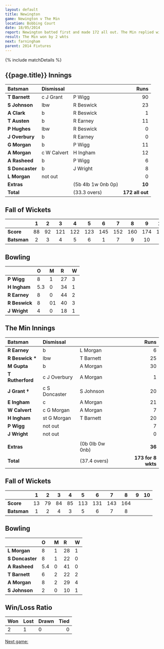 ```yaml
---
layout: default
title: Newington
game: Newington v The Min
location: Bobbing Court
date: 18/05/2014
report: Newington batted first and made 172 all out. The Min replied with 173 for 8 wkts
result: The Min won by 2 wkts
next: farningham
parent: 2014 Fixtures
---
```


{% include matchDetails %}

## {{page.title}} Innings

| Batsman | Dismissal |  | Runs |
|:---|:---|---|---:|
| **T Barnett** | c J Grant | P Wigg | 90 |
| **S Johnson** | lbw | R Beswick | 23 |
| **A Clark** | b | R Beswick | 1 |
| **T Austen** | b | R Earney | 11 |
| **P Hughes** | lbw | R Beswick | 0 |
| **J Overbury** | b | R Earney | 0 |
| **G Morgan** | b | P Wigg | 11 |
| **A Morgan** | c W Calvert | H Ingham | 12 |
| **A Rasheed** | b | P Wigg | 6 |
| **S Doncaster** | b | J Wright | 8 |
| **L Morgan** | not out |  | 0 |
| **Extras** | | (5b 4lb 1w 0nb 0p) | **10** |
| **Total** | | (33.3 overs) | **172 all out** |

## Fall of Wickets

| | 1 | 2 | 3 | 4 | 5 | 6 | 7 | 8 | 9 | 10 |
|---|:---:|:---:|:---:|:---:|:---:|:---:|:---:|:---:|:---:|:---:|
| **Score** | 88 | 92 | 121 | 122 | 123 | 145 | 152 | 160 | 174 | 174 |
| **Batsman** | 2 | 3 | 4 | 5 | 6 | 1 | 7 | 9 | 10 | 8 |

## Bowling

| | O | M | R | W |
|---|:---|:---|:---|:---|
| **P Wigg** | 8 | 1 | 27 | 3 |
| **H Ingham** | 5.3 | 0 | 34 | 1 |
| **R Earney** | 8 | 0 | 44 | 2 |
| **R Beswick** | 8 | 01 | 40 | 3 |
| **J Wright** | 4 | 0 | 18 | 1 |

## The Min Innings

| Batsman | Dismissal |  | Runs |
|:---|:---|---|---:|
| **R Earney** | b | L Morgan | 6 |
| **R Beswick &#42;** | lbw | T Barnett | 25 |
| **M Gupta** | b | A Morgan | 30 |
| **T Rutherford** | c J Overbury | A Morgan | 1 |
| **J Grant &#8224;** | c S Doncaster | S Johnson | 20 |
| **E Ingham** | c | A Morgan | 21 |
| **W Calvert** | c G Morgan | A Morgan | 7 |
| **H Ingham** | st G Morgan | T Barnett | 20 |
| **P Wigg** | not out |  | 7 |
| **J Wright** | not out |  | 0 |
|  |  |  |  |
| **Extras** | | (0b 0lb 0w 0nb) | **36** |
| **Total** | | (37.4 overs) | **173 for 8 wkts** |

## Fall of Wickets

| | 1 | 2 | 3 | 4 | 5 | 6 | 7 | 8 | 9 | 10 |
|---|:---:|:---:|:---:|:---:|:---:|:---:|:---:|:---:|:---:|:---:|
| **Score** | 13 | 79 | 84 | 85 | 113 | 131 | 143 | 164 |  |  |
| **Batsman** | 1 | 2 | 4 | 3 | 5 | 6 | 7 | 8 |  |  |

## Bowling

| | O | M | R | W |
|---|:---|:---|:---|:---|
| **L Morgan** | 8 | 1 | 28 | 1 |
| **S Doncaster** | 8 | 1 | 22 | 0 |
| **A Rasheed** | 5.4 | 0 | 41 | 0 |
| **T Barnett** | 6 | 2 | 22 | 2 |
| **A Morgan** | 8 | 2 | 29 | 4 |
| **S Johnson** | 2 | 0 | 10 | 1 |

## Win/Loss Ratio

| Won | Lost | Drawn | Tied |
|:---|:---|:---|---:|
| 2 | 1 | 0 | 0 |

[Next game:]({{page.next}})